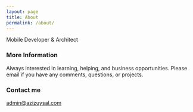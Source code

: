 ```yaml
---
layout: page
title: About
permalink: /about/
---
```


Mobile Developer & Architect

### More Information

Always interested in learning, helping, and business opportunities. Please email if you have any comments, questions, or projects.

### Contact me

[admin@azizuysal.com](mailto:admin@azizuysal.com)